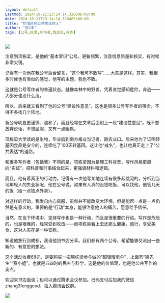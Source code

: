 ```yaml
---
layout: default
Lastmod: 2024-10-21T23:14:14.320606+00:00
date: 2024-10-21T23:14:14.320485+00:00
title: "珍惜还在公共表达的人"
author: "张3丰"
tags: [公号,栋梁,写作者,性意见,写作]
---
```


![](https://images.weserv.nl/?url=https%3A//mmbiz.qpic.cn/sz_mmbiz_jpg/qE0pcpMThv4eR5IxOFWV73e1KibY9SJKXATMKMeicBEickmd8qv4e5y87K5X56hZPeae5Urwlia6hibNYFVJhUtnTNA/640%3Fwx_fmt%3Djpeg)

注意到项栋梁，是他的“基本常识”公号。更新频繁，注意信息质量和核实，有时候非常尖锐。

记得有一次他在我公号后台留言，“这个我可不敢写”……大意是这样。其实，我很多时候也有类似的感觉，他写的主题，我也不敢。

这就是公号写作者的普遍状态。就像森林中的野兽，凭着直觉感知危险，奔逃——大部分也没什么用。

所以，后来就又看到了他的公号“建设性意见”。这也是很多公号写作者的宿命，不得不多找几个阵地。

新公号明显更谨慎、温和了，而且经常在文章后面附上一段“建设性意见”。既不想放弃说话，不想屈服，又有一点幽默。

项栋梁大学读的是生物，毕业后到南方报业当记者，跑农业口。后来他为了证明转基因食品是安全的，连续吃了100天转基因。这让他“成名”，也让他真正走上了“公共表达”的道路。

和很多写作者（包括我）不同的是，项栋梁因为是理工科背景，写作风格更趋向“实证”，把科普和时事结合起来，更强调材料和逻辑。

而且，他有着真正的行动力。记得有一次他写某地连续有很多起跳河的，分析到当地年轻人的失业状况，他在公号说，如果有人真的没钱吃饭，可以找他，他管几天的饭（给一点钱点外卖）。

对这样的行动，我发自内心佩服，虽然并不能改变大环境，但是能帮一点是一点仍然是有意义的。重要的是“行动”本身，能够注意他人的痛苦，愿意给予信任。

当然，在当下环境中，坚持写作也是一种行动，而且是很重要的行动。写作是危险的，也是艰难的，经常受到攻击——而项栋梁看上去还那么健康，旅行，享受美食，这对人实在是一种安慰。

知道他旅行到成都，我请他到书店分享。我们都有两个公号，希望能够交流出一些新的、有意思的想法。

这个活动收费68元，是要购买一把项栋梁参与做的“超轻晴雨伞”，上面有“德先生”“赛小姐”，也就是五四时的民主与科学，这是他的价值观，也是他公共写作的支点。

欢迎来书店面谈；也可以通过腾讯会议参加，扫码支付后加我的微信zhang3fenggood，拉入腾讯会议群。

![](https://images.weserv.nl/?url=https%3A//mmbiz.qpic.cn/sz_mmbiz_jpg/qE0pcpMThv4eR5IxOFWV73e1KibY9SJKXCWW3icQa04TiaFibpmiciaX3UYDtgkWBastQdhssEqCyEr8aVjANDmakBQA/640%3Fwx_fmt%3Djpeg)

